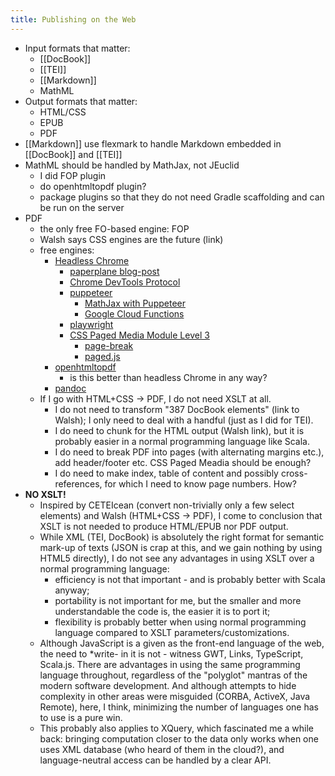 ```yaml
---
title: Publishing on the Web
---
```

- Input formats that matter:
  - [[DocBook]]
  - [[TEI]]
  - [[Markdown]]
  - MathML
- Output formats that matter:
  - HTML/CSS
  - EPUB
  - PDF
- [[Markdown]] use flexmark to handle Markdown embedded in [[DocBook]] and [[TEI]]
- MathML should be handled by MathJax, not JEuclid
  - I did FOP plugin
  - do openhtmltopdf plugin?
  - package plugins so that they do not need Gradle scaffolding and can be run on the server
- PDF
  - the only free FO-based engine: FOP
  - Walsh says CSS engines are the future (link)
  - free engines:
    - [Headless Chrome](https://developers.google.com/web/updates/2017/04/headless-chrome)
      - [paperplane blog-post](https://www.paperplane.app/blog/modern-html-to-pdf-conversion-2019/)
      - [Chrome DevTools Protocol](https://chromedevtools.github.io/devtools-protocol/)
      - [puppeteer](https://github.com/puppeteer/puppeteer)
        - [MathJax with Puppeteer](https://github.com/mathjax/MathJax-demos-node/tree/master/puppeteer)
        - [Google Cloud Functions](https://cloud.google.com/functions)
      - [playwright](https://playwright.dev/)
      - [CSS Paged Media Module Level 3](https://drafts.csswg.org/css-page-3/)
        - [page-break](https://css-tricks.com/almanac/properties/p/page-break/)
        - [paged.js](https://www.pagedjs.org/)
    - [openhtmltopdf](https://github.com/danfickle/openhtmltopdf)
      - is this better than headless Chrome in any way?
    - [pandoc](https://pandoc.org/releases.html)
  - If I go with HTML+CSS -> PDF, I do not need XSLT at all.
    *  I do not need to transform "387 DocBook elements" (link to Walsh); I only need to deal with a handful (just as I did for TEI).
    - I do need to chunk for the HTML output (Walsh link), but it is probably easier in a normal programming language like Scala.
    - I do need to break PDF into pages (with alternating margins etc.), add header/footer etc. CSS Paged Meadia should be enough?
    - I do need to make index, table of content and possibly cross-references, for which I need to know page numbers. How?
- **NO XSLT!**
  - Inspired by CETEIcean (convert non-trivially only a few select elements) and Walsh (HTML+CSS -> PDF), I come to conclusion that XSLT is not needed to produce HTML/EPUB nor PDF output. 
  - While XML (TEI, DocBook) is absolutely the right format for semantic mark-up of texts (JSON is crap at this, and we gain nothing by using HTML5 directly), I 
do not see any advantages in using XSLT over a normal programming language:
    - efficiency is not that important - and is probably better with Scala anyway;
    - portability is not important for me, but the smaller and more understandable the code is, the easier it is to port it;
    - flexibility is probably better when using normal programming language compared to XSLT parameters/customizations.
  - Although JavaScript is a given as the front-end language of the web, the need to *write- in it is not - witness GWT, Links,  TypeScript, Scala.js. There are advantages in using the same programming language throughout, regardless of the "polyglot" mantras of the modern software development. And although attempts to hide complexity in other areas were misguided (CORBA, ActiveX, Java Remote), here, I think, minimizing the number of languages one has to use is a pure win.
  - This probably also applies to XQuery, which fascinated me a while back: bringing computation closer to the data only works when one uses XML database (who heard of them in the cloud?), and language-neutral access can be handled by a clear API.